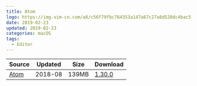 ```yaml
---
title: Atom
logo: https://img.vim-cn.com/a8/c56f79fbc764353a147a67c27a8d520dc4bac5.png
date: 2019-02-23
updated: 2019-02-23
categories: macOS
tags:
  - Editor
---
```



| Source | Updated | Size | Download |
| ------ | ------- | -------- | -------- |
| <div class="safe">[Atom](http://atom.io)</div> | 2018-08 | 139MB | [1.30.0](https://github.com/atom/atom/releases/download/v1.30.0/atom-mac.zip) |
